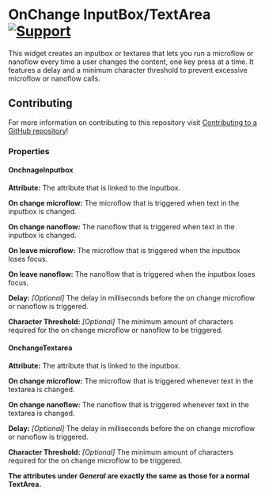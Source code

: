 # OnChange InputBox/TextArea [![Support](https://img.shields.io/badge/Mendix%20Support%3A-Community-orange.svg)](https://docs.mendix.com/community/app-store/app-store-content-support)

This widget creates an inputbox or textarea that lets you run a microflow or nanoflow every time a user changes the content, one key press at a time. It features a delay and a minimum character threshold to prevent excessive microflow or nanoflow calls.

## Contributing

For more information on contributing to this repository visit [Contributing to a GitHub repository](https://world.mendix.com/display/howto50/Contributing+to+a+GitHub+repository)!

### Properties

#### OnchnageInputbox

**Attribute:** The attribute that is linked to the inputbox.

**On change microflow:** The microflow that is triggered when text in the inputbox is changed.

**On change nanoflow:** The nanoflow that is triggered when text in the inputbox is changed.

**On leave microflow:** The microflow that is triggered when the inputbox loses focus.

**On leave nanoflow:** The nanoflow that is triggered when the inputbox loses focus.

**Delay:** _[Optional]_ The delay in milliseconds before the on change microflow or nanoflow is triggered.

**Character Threshold:** _[Optional]_ The minimum amount of characters required for the on change microflow or nanoflow to be triggered.

#### OnchangeTextarea

**Attribute:** The attribute that is linked to the inputbox.

**On change microflow:** The microflow that is triggered whenever text in the textarea is changed.

**On change nanoflow:** The nanoflow that is triggered whenever text in the textarea is changed.

**Delay:** _[Optional]_ The delay in milliseconds before the on change microflow or nanoflow is triggered.

**Character Threshold:** _[Optional]_ The minimum amount of characters required for the on change microflow to be triggered.

**The attributes under _General_ are exactly the same as those for a normal TextArea.**
